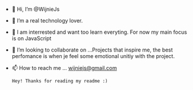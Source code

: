 - 👋 Hi, I’m @WijnieJs
- 👀 I’m a real technology lover.
- 🌱 I am interrested and want too learn everyting. For now my main focus is on JavaScript
- 💞️ I’m looking to collaborate on ...Projects that inspire me, the best perfomance is when je feel some emotional unitiy with the project.
- 📫 How to reach me ... wijniejs@gmail.com


      Hey! Thanks for reading my readme :)

<!---
WijnieJs/WijnieJs is a ✨ special ✨ repository because its `README.md` (this file) appears on your GitHub profile.
You can click the Preview link to take a look at your changes.
--->
